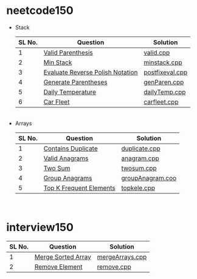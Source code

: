 # neetcode150

<ul>
  <li>Stack</li>
  <table>
  <thead>
    <tr>
      <th>SL No.</th>
      <th>Question</th>
      <th>Solution</th>
    </tr>
  </thead>
  <tbody>
    <tr>
      <td>1</td>
      <td><a href="https://leetcode.com/problems/valid-parentheses/description/">Valid Parenthesis</td>
      <td><a href="https://github.com/jatulya/leetcode/blob/master/neetcode150/stack/valid.cpp">valid.cpp</td>
    </tr>
    <tr>
      <td>2</td>
      <td><a href="https://leetcode.com/problems/min-stack/description/">Min Stack</td>
      <td><a href="https://github.com/jatulya/leetcode/blob/master/neetcode150/stack/minstack.cpp">minstack.cpp</td>
    </tr>
    <tr>
      <td>3</td>
      <td><a href="https://leetcode.com/problems/evaluate-reverse-polish-notation/description/">Evaluate Reverse Polish Notation</td>
      <td><a href="https://github.com/jatulya/leetcode/blob/master/neetcode150/stack/postfixeval">postfixeval.cpp</td>
    </tr>
    <tr>
      <td>4</td>
      <td><a href="https://leetcode.com/problems/generate-parentheses/description/">Generate Parentheses</td>
      <td><a href="https://github.com/jatulya/leetcode/blob/master/neetcode150/stack/genParen.cpp">genParen.cpp</td>
    </tr>
    <tr>
      <td>5</td>
      <td><a href="https://leetcode.com/problems/daily-temperatures/description/">Daily Temperature</td>
      <td><a href="https://github.com/jatulya/leetcode/blob/master/neetcode150/stack/dailyTemp.cpp">dailyTemp.cpp</td>
    </tr>
    <tr>
      <td>6</td>
      <td><a href="https://leetcode.com/problems/car-fleet/description/">Car Fleet</td>
      <td><a href="https://github.com/jatulya/leetcode/blob/master/neetcode150/stack/carfleet.cpp">carfleet.cpp</td>
    </tr>
  </tbody>
  </table>
  <br>
  <li>Arrays</li>
  <table>
  <thead>
    <tr>
      <th>SL No.</th>
      <th>Question</th>
      <th>Solution</th>
    </tr>
  </thead>
  <tbody>
    <tr>
      <td>1</td>
      <td><a href="https://leetcode.com/problems/contains-duplicate/description/">Contains Duplicate</td>
      <td><a href="https://github.com/jatulya/leetcode/blob/master/neetcode150/array/duplicate.cpp">duplicate.cpp</td>
    </tr>
    <tr>
      <td>2</td>
      <td><a href="https://leetcode.com/problems/valid-anagrams/description/">Valid Anagrams</td>
      <td><a href="https://github.com/jatulya/leetcode/blob/master/neetcode150/array/anagram.cpp">anagram.cpp</td>
    </tr>
    <tr>
      <td>3</td>
      <td><a href="https://leetcode.com/problems/two-sum/description/">Two Sum</td>
      <td><a href="https://github.com/jatulya/leetcode/blob/master/neetcode150/array/twosum.cpp">twosum.cpp</td>
    </tr>
    <tr>
      <td>4</td>
      <td><a href="https://leetcode.com/problems/group-anagrams/description/">Group Anagrams</td>
      <td><a href="https://github.com/jatulya/leetcode/blob/master/neetcode150/array/groupAnagram.cpp">groupAnagram.coo</td>
    </tr>
    <tr>
      <td>5</td>
      <td><a href="https://leetcode.com/problems/top-k-frequent-elements/description/">Top K Frequent Elements</td>
      <td><a href="https://github.com/jatulya/leetcode/blob/master/neetcode150/array/topkele.cpp">topkele.cpp</td>
    </tr>
  </tbody>
</table> 
</ul>
<br>
        
# interview150

<table>
  <thead>
    <tr>
      <th>SL No.</th>
      <th>Question</th>
      <th>Solution</th>
    </tr>
  </thead>
  <tbody>
    <tr>
      <td>1</td>
      <td><a href="https://leetcode.com/problems/merge-sorted-array/description/">Merge Sorted Array</td>
      <td><a href="https://github.com/jatulya/leetcode/blob/master/interview150/mergeArrays.cpp">mergeArrays.cpp</td>
    </tr>
    <tr>
      <td>2</td>
      <td><a href="https://leetcode.com/problems/remove-element/description/">Remove Element</td>
      <td><a href="https://github.com/jatulya/leetcode/blob/master/interview150/remove.cpp">remove.cpp</td>
    </tr>
  </tbody>
</table> 


